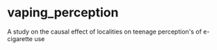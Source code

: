 # vaping_perception
A study on the causal effect of localities on teenage perception's of e-cigarette use
